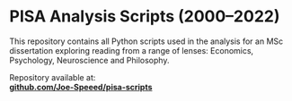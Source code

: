 # PISA Analysis Scripts (2000–2022)

This repository contains all Python scripts used in the analysis for an MSc dissertation exploring reading from a range of lenses: Economics, Psychology, Neuroscience and Philosophy. 


Repository available at:  
**[github.com/Joe-Speeed/pisa-scripts](https://github.com/Joe-Speed/pisa-scripts)** 


